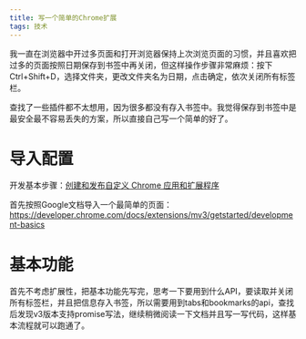 ```yaml
---
title: 写一个简单的Chrome扩展
tags: 技术
---
```


<!--more-->

我一直在浏览器中开过多页面和打开浏览器保持上次浏览页面的习惯，并且喜欢把过多的页面按照日期保存到书签中再关闭，但这样操作步骤非常麻烦：按下Ctrl+Shift+D，选择文件夹，更改文件夹名为日期，点击确定，依次关闭所有标签栏。

查找了一些插件都不太想用，因为很多都没有存入书签中。我觉得保存到书签中是最安全最不容易丢失的方案，所以直接自己写一个简单的好了。

# 导入配置

开发基本步骤：[创建和发布自定义 Chrome 应用和扩展程序](https://support.google.com/chrome/a/answer/2714278?hl=zh-Hans)

首先按照Google文档导入一个最简单的页面：https://developer.chrome.com/docs/extensions/mv3/getstarted/development-basics

# 基本功能

首先不考虑扩展性，把基本功能先写完，思考一下要用到什么API，要读取并关闭所有标签栏，并且把信息存入书签，所以需要用到tabs和bookmarks的api，查找后发现v3版本支持promise写法，继续稍微阅读一下文档并且写一写代码，这样基本流程就可以跑通了。

